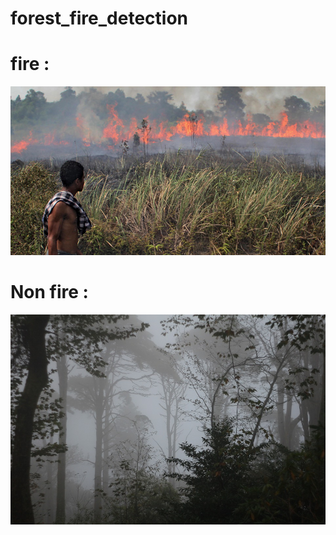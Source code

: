 # forest_fire_detection
<h1></h1>
<h1>fire :</h1>

<img src="Datasets/fire_images/fire.1.png" > 
<h1>Non fire :</h1>
<img src="Datasets/non_fire_images/non_fire.2.png" > 



